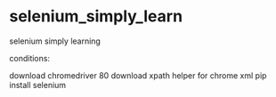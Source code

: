 # selenium_simply_learn
selenium simply learning

conditions:

download chromedriver 80 
download xpath helper for chrome xml
pip install selenium 
